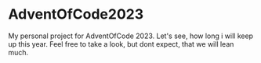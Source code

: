 # AdventOfCode2023
My personal project for AdventOfCode 2023. Let's see, how long i will keep up this year. Feel free to take a look, but dont expect, that we will lean much.

